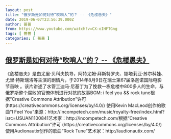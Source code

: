```yaml
---
layout: post
title: "俄罗斯是如何对待“吹哨人”的？ -- 《危楼愚夫》"
date: 2019-06-07T23:56:39.000Z
author: 蔷蔷
from: https://www.youtube.com/watch?v=CX-oIHFTGng
tags: [ 蔷蔷 ]
categories: [ 蔷蔷 ]
---
```

<!--1559951799000-->
[俄罗斯是如何对待“吹哨人”的？ -- 《危楼愚夫》](https://www.youtube.com/watch?v=CX-oIHFTGng)
------

<div>
《危楼愚夫》是由尤里·贝科夫执导，阿特尤姆·拜斯特罗夫、娜塔莉亚·苏尔科娃、尤里·特斯瑞洛等主演的剧情片，于2014年8月9日在瑞士第67届洛迦诺国际电影节首映 。该片讲述了水管工迪马·尼基丁为了挽救一栋危楼中800多人的生命，与俄罗斯整个腐败的官僚体制进行对抗的故事BGM: i feel you  &&  rock tune根据“Creative Commons Attribution”许可 (https://creativecommons.org/licenses/by/4.0/) 使用Kevin MacLeod创作的歌曲“I Feel You”来源：http://incompetech.com/music/royalty-free/index.html?isrc=USUAN1100841艺术家：http://incompetech.com/根据“Creative Commons Attribution”许可 (https://creativecommons.org/licenses/by/4.0/) 使用Audionautix创作的歌曲“Rock Tune”艺术家：http://audionautix.com/
</div>

